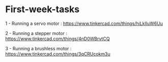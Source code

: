 # First-week-tasks

1 - Running a servo motor : 
https://www.tinkercad.com/things/hiLkIluW6Uu

2 - Running a stepper motor :
https://www.tinkercad.com/things/4nD0WBrvtCQ

3 - Running a brushless motor :
https://www.tinkercad.com/things/3qCRUcokm3u

